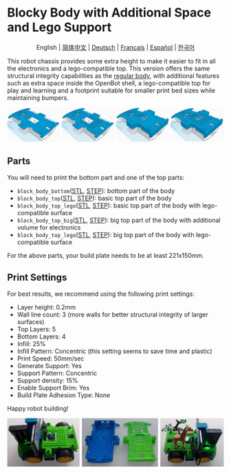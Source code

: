# Blocky Body with Additional Space and Lego Support

<p align="center">
  <span>English</span> |
  <a href="README.zh-CN.md">简体中文</a> |
  <a href="README.de-DE.md">Deutsch</a> |
  <a href="README.fr-FR.md">Français</a> |
  <a href="README.es-ES.md">Español</a> |
  <a href="README.ko-KR.md">한국어</a>
</p>

This robot chassis provides some extra height to make it easier to fit in all the electronics and a lego-compatible top. This version offers the same structural integrity capabilities as the [regular body](../regular_body/), with additional features such as extra space inside the OpenBot shell, a lego-compatible top for play and learning and a footprint suitable for smaller print bed sizes while maintaining bumpers. 

![Block CAD](../../../../docs/images/block_cad.jpg)

## Parts

You will need to print the bottom part and one of the top parts:

- `block_body_bottom`([STL](block_body_bottom.stl), [STEP](block_body_bottom.step)): bottom part of the body
- `block_body_top`([STL](block_body_top.stl), [STEP](block_body_top.step)): basic top part of the body
- `block_body_top_lego`([STL](block_body_top_lego.stl), [STEP](block_body_top_lego.step)): basic top part of the body with lego-compatible surface
- `block_body_top_big`([STL](block_body_top_big.stl), [STEP](block_body_top_big.step)): big top part of the body with additional volume for electronics
- `block_body_top_lego`([STL](block_body_top_big_lego.stl), [STEP](block_body_top_big_lego.step)): big top part of the body with lego-compatible surface

For the above parts, your build plate needs to be at least 221x150mm.

## Print Settings

For best results, we recommend using the following print settings:

- Layer height: 0.2mm
- Wall line count: 3 (more walls for better structural integrity of larger surfaces)
- Top Layers: 5
- Bottom Layers: 4
- Infill: 25%
- Infill Pattern: Concentric (this setting seems to save time and plastic)
- Print Speed: 50mm/sec
- Generate Support: Yes
- Support Pattern: Concentric
- Support density: 15%
- Enable Support Brim: Yes
- Build Plate Adhesion Type: None

Happy robot building!

![Block Body](../../../../docs/images/block_body.jpg)

